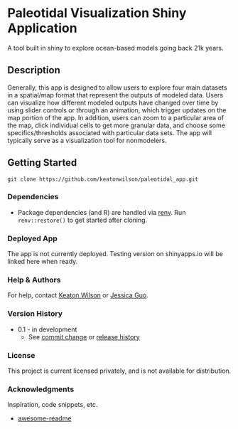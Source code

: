 # Paleotidal Visualization Shiny Application

A tool built in shiny to explore ocean-based models going back 21k years.

## Description

Generally, this app is designed to allow users to explore four main datasets in a spatial/map format that represent
the outputs of modeled data. Users can visualize how different modeled outputs have changed over time by using
slider controls or through an animation, which trigger updates on the map portion of the app. In addition, users
can zoom to a particular area of the map, click individual cells to get more granular data, and choose some
specifics/thresholds associated with particular data sets. The app will typically serve as a visualization tool for nonmodelers.

## Getting Started

```
git clone https://github.com/keatonwilson/paleotidal_app.git
```

### Dependencies

* Package dependencies (and R) are handled via [renv](https://rstudio.github.io/renv/index.html). Run `renv::restore()` to
get started after cloning. 

### Deployed App

The app is not currently deployed. Testing version on shinyapps.io will be 
linked here when ready. 

### Help & Authors

For help, contact [Keaton Wilson](keatonwilson@me.com) or [Jessica Guo](jessicaguo@arizona.edu). 


### Version History

* 0.1 - in development
    * See [commit change](https://github.com/keatonwilson/paleotidal_app/commits/main) 
    or [release history](https://github.com/keatonwilson/paleotidal_app/releases)

### License

This project is current licensed privately, and is not available for 
distribution. 

### Acknowledgments

Inspiration, code snippets, etc.
* [awesome-readme](https://github.com/matiassingers/awesome-readme)
